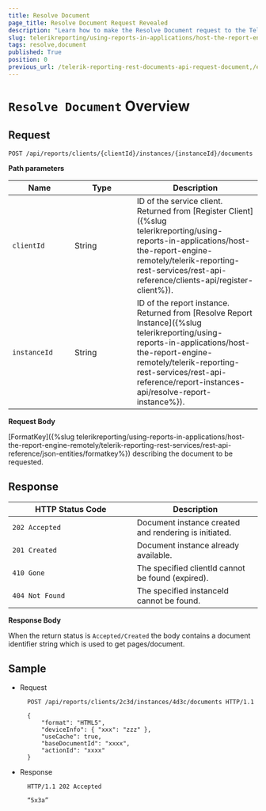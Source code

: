 ```yaml
---
title: Resolve Document
page_title: Resolve Document Request Revealed
description: "Learn how to make the Resolve Document request to the Telerik Reporting REST Service and what response to expect."
slug: telerikreporting/using-reports-in-applications/host-the-report-engine-remotely/telerik-reporting-rest-services/rest-api-reference/documents-api/resolve-document
tags: resolve,document
published: True
position: 0
previous_url: /telerik-reporting-rest-documents-api-request-document,/embedding-reports/host-the-report-engine-remotely/telerik-reporting-rest-services/rest-api-reference/documents-api/resolve-document, /embedding-reports/host-the-report-engine-remotely/rest-api-reference/documents-api/
---
```


<style>
table th:first-of-type {
	width: 25%;
}
table th:nth-of-type(2) {
	width: 25%;
}
table th:nth-of-type(3) {
	width: 50%;
}
</style>

# `Resolve Document` Overview

## Request

	POST /api/reports/clients/{clientId}/instances/{instanceId}/documents

__Path parameters__

| Name | Type | Description |
| ------ | ------ | ------ |
|`clientId`|String|ID of the service client. Returned from [Register Client]({%slug telerikreporting/using-reports-in-applications/host-the-report-engine-remotely/telerik-reporting-rest-services/rest-api-reference/clients-api/register-client%}).|
|`instanceId`|String|ID of the report instance. Returned from [Resolve Report Instance]({%slug telerikreporting/using-reports-in-applications/host-the-report-engine-remotely/telerik-reporting-rest-services/rest-api-reference/report-instances-api/resolve-report-instance%}).|

__Request Body__

[FormatKey]({%slug telerikreporting/using-reports-in-applications/host-the-report-engine-remotely/telerik-reporting-rest-services/rest-api-reference/json-entities/formatkey%}) describing the document to be requested.

## Response

| HTTP Status Code | Description |
| ------ | ------ |
|`202 Accepted`|Document instance created and rendering is initiated.|
|`201 Created`|Document instance already available.|
|`410 Gone`|The specified clientId cannot be found (expired).|
|`404 Not Found`|The specified instanceId cannot be found.|

__Response Body__

When the return status is `Accepted/Created` the body contains a document identifier string which is used to get pages/document.

## Sample

* Request

		POST /api/reports/clients/2c3d/instances/4d3c/documents HTTP/1.1

		{
			"format": "HTML5",
			"deviceInfo": { "xxx": "zzz" },
			"useCache": true,
			"baseDocumentId": "xxxx",
			"actionId": "xxxx"
		}

* Response

		HTTP/1.1 202 Accepted

		“5x3a”
